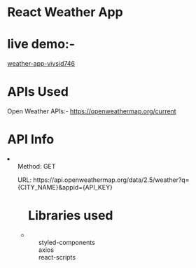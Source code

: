 # React Weather App 

# live demo:-
<a href="https://weather-app-vivsid746.netlify.app/">weather-app-vivsid746</a>

# APIs Used

Open Weather APIs:-
https://openweathermap.org/current


# API Info
<li>
    <ul>Method: GET</ul>
    <ul>URL: https://api.openweathermap.org/data/2.5/weather?q={CITY_NAME}&appid={API_KEY}<ul>
    </li>


# Libraries used
<li>
  <ul>styled-components</ul>
  <ul>axios</ul>
  <ul>react-scripts</ul>
</li>

